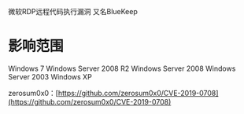 微软RDP远程代码执行漏洞
又名BlueKeep
# 影响范围
>
Windows 7
Windows Server 2008 R2
Windows Server 2008
Windows Server 2003
Windows XP

zerosum0x0：[https://github.com/zerosum0x0/CVE-2019-0708](https://github.com/zerosum0x0/CVE-2019-0708)